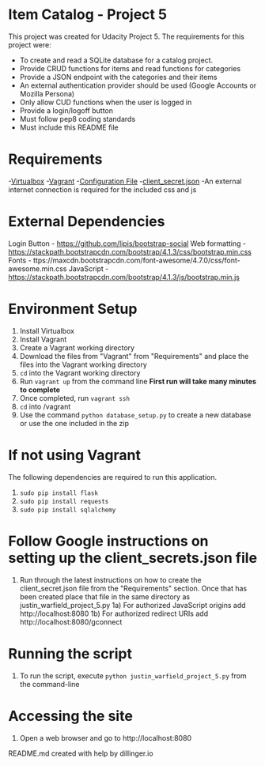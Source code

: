 # Item Catalog - Project 5

This project was created for Udacity Project 5.  The requirements for this project were:  

  - To create and read a SQLite database for a catalog project.
  - Provide CRUD functions for items and read functions for categories
  - Provide a JSON endpoint with the categories and their items
  - An external authentication provider should be used (Google Accounts or Mozilla Persona)
  - Only allow CUD functions when the user is logged in
  - Provide a login/logoff button
  - Must follow pep8 coding standards
  - Must include this README file
# Requirements
-[Virtualbox](https://www.virtualbox.org)
-[Vagrant](https://www.vagrantup.com/downloads.html)
-[Configuration File]("https://github.com/udacity/fullstack-nanodegree-vm/tree/master/vagrant")
-[client_secret.json]("https://developers.google.com/api-client-library/python/auth/web-app#creatingcred")
-An external internet connection is required for the included css and js

# External Dependencies
Login Button - https://github.com/lipis/bootstrap-social
Web formatting - https://stackpath.bootstrapcdn.com/bootstrap/4.1.3/css/bootstrap.min.css
Fonts - ttps://maxcdn.bootstrapcdn.com/font-awesome/4.7.0/css/font-awesome.min.css
JavaScript - https://stackpath.bootstrapcdn.com/bootstrap/4.1.3/js/bootstrap.min.js

# Environment Setup
1) Install Virtualbox
2) Install Vagrant
3) Create a Vagrant working directory
3) Download the files from "Vagrant" from "Requirements" and place the files into the Vagrant working directory
4) `cd` into the Vagrant working directory
5) Run `vagrant up` from the command line **First run will take many minutes to complete**
6) Once completed, run `vagrant ssh`
7) `cd` into /vagrant
8) Use the command `python database_setup.py` to create a new database or use the one included in the zip

# If not using Vagrant
The following dependencies are required to run this application.
1) `sudo pip install flask`
2) `sudo pip install requests`
3) `sudo pip install sqlalchemy`
# Follow Google instructions on setting up the client_secrets.json file
1) Run through the latest instructions on how to create the client_secret.json file from the "Requirements" section.  Once that has been created place that file in the same directory as justin_warfield_project_5.py
1a) For authorized JavaScript origins add http://localhost:8080
1b) For authorized redirect URIs add http://localhost:8080/gconnect

# Running the script
1) To run the script, execute `python justin_warfield_project_5.py` from the command-line

# Accessing the site
1) Open a web browser and go to http://localhost:8080

README.md created with help by dillinger.io
